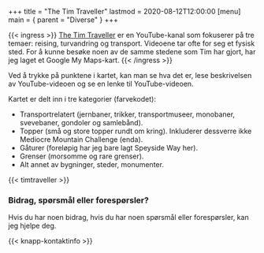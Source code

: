 +++
title = "The Tim Traveller"
lastmod = 2020-08-12T12:00:00
[menu]
main = { parent = "Diverse" }
+++

{{< ingress >}}
[The Tim Traveller](https://www.youtube.com/c/TheTimTraveller/) er en YouTube-kanal som fokuserer
på tre temaer: reising, turvandring og transport. Videoene tar ofte for seg et fysisk sted. For å
kunne besøke noen av de samme stedene som Tim har gjort, har jeg laget et Google My Maps-kart.
{{< /ingress >}}

Ved å trykke på punktene i kartet, kan man se hva det er, lese beskrivelsen av YouTube-videoen og
se en lenke til YouTube-videoen.

Kartet er delt inn i tre kategorier (farvekodet):

- Transportrelatert (jernbaner, trikker, transportmuseer, monobaner, svevebaner, gondoler og samlebånd).
- Topper (små og store topper rundt om kring). Inkluderer dessverre ikke Mediocre Mountain
  Challenge (enda).
- Gåturer (foreløpig har jeg bare lagt Speyside Way her).
- Grenser (morsomme og rare grenser).
- Alt annet av bygninger, steder, monumenter.

{{< timtraveller >}}

### Bidrag, spørsmål eller forespørsler?

Hvis du har noen bidrag, hvis du har noen spørsmål eller forespørsler, kan jeg hjelpe deg.

{{< knapp-kontaktinfo >}}
